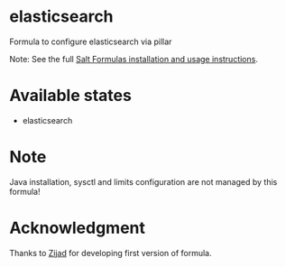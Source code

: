 # elasticsearch
Formula to configure elasticsearch via pillar

Note: See the full [Salt Formulas installation and usage instructions](http://docs.saltstack.com/topics/development/conventions/formulas.html).

# Available states
* elasticsearch

# Note
Java installation, sysctl and limits configuration are not managed by this formula!

# Acknowledgment

Thanks to [Zijad](https://github.com/zijad) for developing first version of formula.
